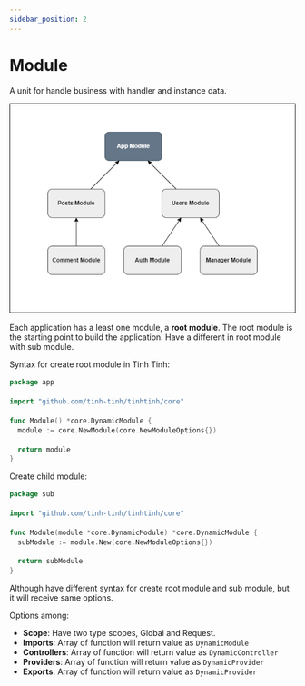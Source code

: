 ```yaml
---
sidebar_position: 2
---
```


# Module

A unit for handle business with handler and instance data.

![image](./img/module.png)

Each application has a least one module, a **root module**. The root module is the starting point to build the application. Have a different in root module with sub module.

Syntax for create root module in Tinh Tinh:

```go
package app

import "github.com/tinh-tinh/tinhtinh/core"

func Module() *core.DynamicModule {
  module := core.NewModule(core.NewModuleOptions{})
  
  return module
}
```

Create child module:

```go
package sub

import "github.com/tinh-tinh/tinhtinh/core"

func Module(module *core.DynamicModule) *core.DynamicModule {
  subModule := module.New(core.NewModuleOptions{})
  
  return subModule 
}
```

Although have different syntax for create root module and sub module, but it will receive same options.

Options among:
- **Scope**: Have two type scopes, Global and Request.
- **Imports**: Array of function will return value as `DynamicModule`
- **Controllers**: Array of function will return value as `DynamicController`
- **Providers**: Array of function will return value as `DynamicProvider`
- **Exports**: Array of function will return value as `DynamicProvider`